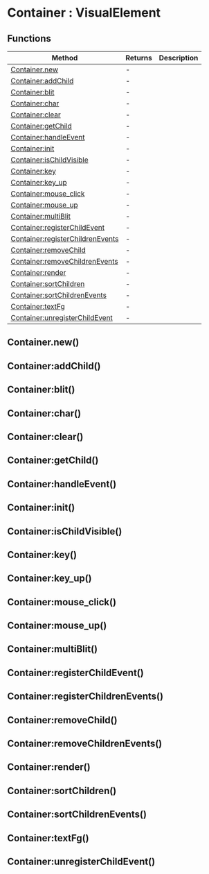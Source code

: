 # Container : VisualElement

## Functions

|Method|Returns|Description|
|---|---|---|
|[Container.new](#Container.new)|-|
|[Container:addChild](#Container:addChild)|-|
|[Container:blit](#Container:blit)|-|
|[Container:char](#Container:char)|-|
|[Container:clear](#Container:clear)|-|
|[Container:getChild](#Container:getChild)|-|
|[Container:handleEvent](#Container:handleEvent)|-|
|[Container:init](#Container:init)|-|
|[Container:isChildVisible](#Container:isChildVisible)|-|
|[Container:key](#Container:key)|-|
|[Container:key_up](#Container:key_up)|-|
|[Container:mouse_click](#Container:mouse_click)|-|
|[Container:mouse_up](#Container:mouse_up)|-|
|[Container:multiBlit](#Container:multiBlit)|-|
|[Container:registerChildEvent](#Container:registerChildEvent)|-|
|[Container:registerChildrenEvents](#Container:registerChildrenEvents)|-|
|[Container:removeChild](#Container:removeChild)|-|
|[Container:removeChildrenEvents](#Container:removeChildrenEvents)|-|
|[Container:render](#Container:render)|-|
|[Container:sortChildren](#Container:sortChildren)|-|
|[Container:sortChildrenEvents](#Container:sortChildrenEvents)|-|
|[Container:textFg](#Container:textFg)|-|
|[Container:unregisterChildEvent](#Container:unregisterChildEvent)|-|

## Container.new()

## Container:addChild()

## Container:blit()

## Container:char()

## Container:clear()

## Container:getChild()

## Container:handleEvent()

## Container:init()

## Container:isChildVisible()

## Container:key()

## Container:key_up()

## Container:mouse_click()

## Container:mouse_up()

## Container:multiBlit()

## Container:registerChildEvent()

## Container:registerChildrenEvents()

## Container:removeChild()

## Container:removeChildrenEvents()

## Container:render()

## Container:sortChildren()

## Container:sortChildrenEvents()

## Container:textFg()

## Container:unregisterChildEvent()


